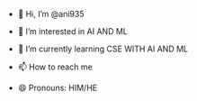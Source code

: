 - 👋 Hi, I’m @ani935
- 👀 I’m interested in AI AND ML
- 🌱 I’m currently learning CSE WITH AI AND ML

- 📫 How to reach me 
- 😄 Pronouns: HIM/HE
  

<!---
ani935/ani935 is a ✨ special ✨ repository because its `README.md` (this file) appears on your GitHub profile.
You can click the Preview link to take a look at your changes.
--->
